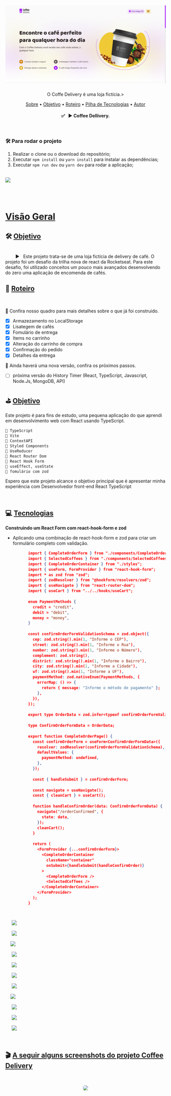 <h1 align="center"><img src="./src/assets/home.png"/></h1>
<p align="center">O Coffe Delivery é uma loja fictícia.>

<p align="center">
 <a href="#sobre">Sobre</a> •
 <a href="#experiencia">Objetivo</a> •
 <a href="#roteiro">Roteiro</a> • 
 <a href="#tecnologias">Pilha de Tecnologias</a> • 
 <a href="#autor">Autor</a>
</p>

<h4 align="center"> 
	✅  &nbsp; ▶ Coffee Dellivery.
</h4>

<br>

### 🛠️ Para rodar o projeto

1. Realizar o clone ou o download do repositório;
2. Executar `npm install` ou `yarn install` para instalar as dependências;
3. Executar `npm run dev` ou `yarn dev` para rodar a aplicação;

<br />

<img src="./src/assets/printscreen.gif">

<br><br>

[Visão Geral](#visao)
===================

## 🛠 [Objetivo](#objetivo)
<br>
  &nbsp; &nbsp; &nbsp; &nbsp; ▶ &nbsp; Este projeto trata-se de uma loja fictícia de delivery de café. O projeto foi um desafio da trilha nova de react da Rocketseat. Para este desafio, foi utilizado conceitos um pouco mais avançados desenvolvendo do zero uma aplicação de encomenda de cafés.

<br>

## 📝 [Roteiro](#roteiro)

<br>

📍 Confira nosso quadro para mais detalhes sobre o que já foi construido.
<br>

- [x] Armazezamento no LocalStorage
- [x] Lisategem de cafés
- [x] Fomulário de entrega
- [x] Items no carrinho
- [x] Alteração do carrinho de compra
- [x] Confirmação do pedido
- [x] Detalhes da entrega

📌 Ainda haverá uma nova versão, confira os próximos passos.

-   [ ] próxima versão do History Timer (React, TypeScript, Javascript, Node.Js, MongoDB, API)

## ⛳ [Objetivo](#experiencia)

Este projeto é para fins de estudo, uma pequena aplicação do que aprendi em desenvolvimento web com React usando TypeScript.

    📌 TypeScript
    📌 Vite
    📌 ContextAPI
    📌 Styled Components
    📌 UseReducer
    📌 React Router Dom
    📌 React Hook Form
    📌 useEffect, useState
    📌 fomulário com zod

Espero que este projeto alcance o objetivo principal que é apresentar minha experiência com Desenvolvedor front-end React TypeScript

<br>

## 💻 [Tecnologias](#tecnologias)

**Construindo um React Form com react-hook-form e zod**

-  Aplicando uma combinação de react-hook-form e zod para criar um formulário completo com validação.

```json
          import { CompleteOrderForm } from "./components/CompleteOrderform";
          import { SelectedCoffees } from "./components/SelectedCoffees";
          import { CompleteOrderContainer } from "./styles";
          import { useForm, FormProvider } from "react-hook-form";
          import * as zod from "zod";
          import { zodResolver } from "@hookform/resolvers/zod";
          import { useNavigate } from "react-router-dom";
          import { useCart } from "../../hooks/useCart";

          enum PaymentMethods {
            credit = "credit",
            debit = "debit",
            money = "money",
          }

          const confirmOrderFormValidationSchema = zod.object({
            cep: zod.string().min(1, "Informe o CEP"),
            street: zod.string().min(1, "Informe o Rua"),
            number: zod.string().min(1, "Informe o Número"),
            complement: zod.string(),
            district: zod.string().min(1, "Informe o Bairro"),
            city: zod.string().min(1, "Informe a Cidade"),
            uf: zod.string().min(1, "Informe a UF"),
            paymentMethod: zod.nativeEnum(PaymentMethods, {
              errorMap: () => {
                return { message: "Informe o método de pagamento" };
              },
            }),
          });

          export type OrderData = zod.infer<typeof confirmOrderFormValidationSchema>;

          type ConfirmOrderFormData = OrderData;

          export function CompleteOrderPage() {
            const confirmOrderForm = useForm<ConfirmOrderFormData>({
              resolver: zodResolver(confirmOrderFormValidationSchema),
              defaultValues: {
                paymentMethod: undefined,
              },
            });

            const { handleSubmit } = confirmOrderForm;

            const navigate = useNavigate();
            const { cleanCart } = useCart();

            function handleConfirmOrder(data: ConfirmOrderFormData) {
              navigate("/orderConfirmed", {
                state: data,
              });
              cleanCart();
            }

            return (
              <FormProvider {...confirmOrderForm}>
                <CompleteOrderContainer
                  className="container"
                  onSubmit={handleSubmit(handleConfirmOrder)}
                >
                  <CompleteOrderForm />
                  <SelectedCoffees />
                </CompleteOrderContainer>
              </FormProvider>
            );
          }
```

<br>

&nbsp;&nbsp;&nbsp;&nbsp; <img src="https://img.shields.io/badge/React-20232A?style=for-the-badge&logo=react&logoColor=61DAFB"/>

&nbsp;&nbsp;&nbsp;&nbsp; <img src="https://img.shields.io/badge/TypeScript-007ACC?style=for-the-badge&logo=typescript&logoColor=white"/>

&nbsp;&nbsp;&nbsp;&nbsp;<img src="https://img.shields.io/badge/JavaScript-F7DF1E?style=for-the-badge&logo=javascript&logoColor=black">

&nbsp;&nbsp;&nbsp;&nbsp; <img src="https://img.shields.io/badge/Sass-CC6699?style=for-the-badge&logo=sass&logoColor=white"/>

&nbsp;&nbsp;&nbsp;&nbsp; <img src="https://img.shields.io/badge/Redux-593D88?style=for-the-badge&logo=redux&logoColor=white"/>

&nbsp;&nbsp;&nbsp;&nbsp; <img src="https://img.shields.io/badge/React_Router-CA4245?style=for-the-badge&logo=react-router&logoColor=white"/>

&nbsp;&nbsp;&nbsp;&nbsp; <img src="https://img.shields.io/badge/styled--components-DB7093?style=for-the-badge&logo=styled-components&logoColor=white"/>

&nbsp;&nbsp;&nbsp;&nbsp;<img src="https://img.shields.io/badge/Markdown-000000?style=for-the-badge&logo=markdown&logoColor=white">

&nbsp;&nbsp;&nbsp;&nbsp; <img src="https://img.shields.io/badge/Stack_Overflow-FE7A16?style=for-the-badge&logo=stack-overflow&logoColor=white"/>

&nbsp;&nbsp;&nbsp;&nbsp; <img src="https://img.shields.io/badge/GitHub-100000?style=for-the-badge&logo=github&logoColor=white"/>

&nbsp;&nbsp;&nbsp;&nbsp; <img src="	https://img.shields.io/badge/Git-E34F26?style=for-the-badge&logo=git&logoColor=white"/>

<br>

## 🎬 [A seguir alguns screenshots do projeto Coffee Delivery]()

<br>

<p align="center">
  <kbd>
    <div align="center"><img style="border-radius: 5px" src="./src/assets/printscreen.gif"></div>
  </kbd>
</p>